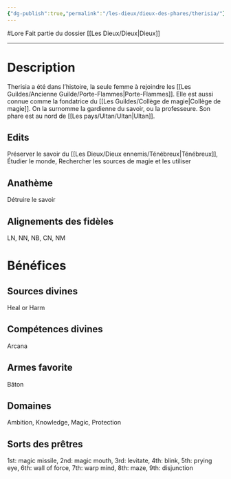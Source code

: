 ```yaml
---
{"dg-publish":true,"permalink":"/les-dieux/dieux-des-phares/therisia/"}
---
```


#Lore
Fait partie du dossier [[Les Dieux/Dieux\|Dieux]]

-------

# Description
Therisia a été dans l’histoire, la seule femme à rejoindre les [[Les Guildes/Ancienne Guilde/Porte-Flammes\|Porte-Flammes]]. Elle est aussi connue comme la fondatrice du [[Les Guildes/Collège de magie\|Collège de magie]]. On la surnomme la gardienne du savoir, ou la professeure.
Son phare est au nord de [[Les pays/Ultan/Ultan\|Ultan]].
## Edits
Préserver le savoir du [[Les Dieux/Dieux ennemis/Ténébreux\|Ténébreux]], Étudier le monde, Rechercher les sources de magie et les utiliser
## Anathème
Détruire le savoir
## Alignements des fidèles
LN, NN, NB, CN, NM
# Bénéfices
## Sources divines
Heal or Harm
## Compétences divines
Arcana
## Armes favorite
Bâton
## Domaines
Ambition, Knowledge, Magic, Protection
## Sorts des prêtres
1st: magic missile, 2nd: magic mouth, 3rd: levitate, 4th: blink, 5th: prying eye, 6th: wall of force, 7th: warp mind, 8th: maze, 9th: disjunction